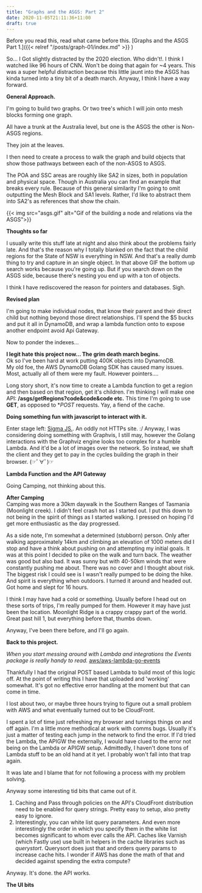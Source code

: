```yaml
---
title: "Graphs and the ASGS: Part 2"
date: 2020-11-05T21:11:36+11:00
draft: true
---
```


Before you read this, read what came before this. [Graphs and the ASGS Part 1.]({{< relref "/posts/graph-01/index.md" >}} )

So... I Got slightly distracted by the 2020 election. Who didn't!. I think I watched like 96 hours of CNN. Won't be doing that again for ~4 years.
This was a super helpful distraction because this little jaunt into the ASGS has kinda turned into a tiny bit of a death march. Anyway, I think I have a way forward.
<!--more--> 
    
**General Approach.**

I'm going to build two graphs. Or two tree's which I will join onto mesh blocks forming one graph. 

All have a trunk at the Australia level, but one is the ASGS the other is Non-ASGS regions. 

They join at the leaves. 

I then need to create a process to walk the graph and build objects that show those pathways between each of the non-ASGS to ASGS.

The POA and SSC areas are roughly like SA2 in sizes, both in population and physical space. Though in Australia you can find an example that breaks every rule. Because of this general similarity I'm going to omit outputting the Mesh Block and SA1 levels. Rather, I'd like to abstract them into SA2's as references that show the chain.

{{< img src="asgs.gif" alt="Gif of the building a node and relations via the ASGS">}}

**Thoughts so far**

I usually write this stuff late at night and also think about the problems fairly late. And that's the reason why I totally blanked on the fact that the child regions for the State of NSW is everything in NSW. And that's a really dumb thing to try and capture in an single object. In that above GIF the bottom up search works because you're going up. But if you search down on the ASGS side, because there's nesting you end up with a ton of objects. 

I think I have rediscovered the reason for pointers and databases. Sigh. 

**Revised plan**

I'm going to make individual nodes, that know their parent and their direct child but nothing beyond those direct relationships. 
I'll spend the $5 bucks and put it all in DynamoDB, and wrap a lambda function onto to expose another endpoint avoid Api Gateway.

Now to ponder the indexes...

**I legit hate this project now... The grim death march begins.**  
Ok so I've been hard at work putting 400K objects into DynamoDB.   
My old foe, the AWS DynamoDB Golang SDK has caused many issues. Most, actually all of them were my fault. However pointers.... 

Long story short, it's now time to create a Lambda function to get a region and then based on that region, get it's children. 
I'm thinking I will make one API: **/asgs/getRegions?code&code&code etc.**
This time I'm going to use **GET**, as opposed to **POST* requests. Yay, a fiend of the cache. 

**Doing something fun with javascript to interact with it.**  

Enter stage left: [Sigma JS.](http://sigmajs.org/). An oddly not HTTPs site. :/
Anyway, I was considering doing something with Graphvis, I still may, however the Golang interactions with the Graphviz engine looks too complex for a humble Lambda. And it'd be a lot of images over the network. So instead, we shaft the client and they get to pay in the cycles building the graph in their browser. (☞ﾟ∀ﾟ)☞

**Lambda Function and the API Gateway**

Going Camping, not thinking about this. 

**After Camping**  
Camping was more a 30km daywalk in the Southern Ranges of Tasmania (Moonlight creek). I didn't feel crash hot as I started out. I put this down to not being in the spirit of things as I started walking. I pressed on hoping I'd get more enthusiastic as the day progressed. 

As a side note, I'm somewhat a determined (stubborn) person. Only after walking approximately 14km and climbing an elevation of 1000 meters did I stop and have a think about pushing on and attempting my initial goals. It was at this point I decided to pike on the walk and turn back. The weather was good but also bad. It was sunny but with 40-50km winds that were constantly pushing me about. There was no cover and I thought about risk. The biggest risk I could see is I wasn't really pumped to be doing the hike. And spirit is everything when outdoors. I turned it around and headed out. Got home and slept for 16 hours. 

I think I may have had a cold or something. Usually before I head out on these sorts of trips, I'm really pumped for them. However it may have just been the location. Moonlight Ridge is a crappy crappy part of the world. Great past hill 1, but everything before that, thumbs down.

Anyway, I've been there before, and I'll go again.

**Back to this project.**

*When you start messing around with Lambda and integrations the Events package is really handy to read.*
[aws/aws-lambda-go-events ](https://github.com/aws/aws-lambda-go/blob/master/events/apigw.go)

Thankfully I had the original POST based Lambda to build most of this logic off. At the point of writing this I have that uploaded and 'working' somewhat. It's got no effective error handling at the moment but that can come in time. 

I lost about two, or maybe three hours trying to figure out a small problem with AWS and what eventually turned out to be CloudFront. 

I spent a lot of time just refreshing my browser and turnings things on and off again. I'm a little more methodical at work with comms bugs. Usually it's just a matter of testing each jump in the network to find the error. If I'd tried the Lambda, the APIGW the externally, I would have clued to the error not being on the Lambda or APIGW setup. Admittedly, I haven't done tons of Lambda stuff to be an old hand at it yet. I probably won't fall into that trap again. 

It was late and I blame that for not following a process with my problem solving.

Anyway some interesting tid bits that came out of it. 
1. Caching and Pass through policies on the API's CloudFront distribution need to be enabled for query strings. Pretty easy to setup, also pretty easy to ignore.
2. Interestingly, you can white list query parameters. And even more interestingly the order in which you specify them in the white list becomes significant to whom ever calls the API. Caches like Varnish (which Fastly use) use built in helpers in the cache libraries such as *querystort*. Querysort does just that and orders query params to increase cache hits. I wonder if AWS has done the math of that and decided against spending the extra compute?

Anyway. It's done. the API works. 

**The UI bits**






